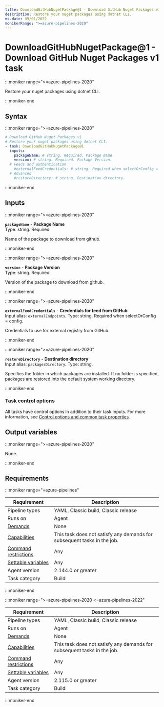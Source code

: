 ```yaml
---
title: DownloadGitHubNugetPackage@1 - Download GitHub Nuget Packages v1 task
description: Restore your nuget packages using dotnet CLI.
ms.date: 09/01/2022
monikerRange: ">=azure-pipelines-2020"
---
```


# DownloadGitHubNugetPackage@1 - Download GitHub Nuget Packages v1 task

<!-- :::description::: -->
:::moniker range=">=azure-pipelines-2020"

<!-- :::editable-content name="description"::: -->
Restore your nuget packages using dotnet CLI.
<!-- :::editable-content-end::: -->

:::moniker-end
<!-- :::description-end::: -->

<!-- :::syntax::: -->
## Syntax

:::moniker range=">=azure-pipelines-2020"

```yaml
# Download GitHub Nuget Packages v1
# Restore your nuget packages using dotnet CLI.
- task: DownloadGitHubNugetPackage@1
  inputs:
    packageName: # string. Required. Package Name. 
    version: # string. Required. Package Version. 
  # Feeds and authentication
    #externalFeedCredentials: # string. Required when selectOrConfig = config. Credentials for feed from GitHub. 
  # Advanced
    #restoreDirectory: # string. Destination directory.
```

:::moniker-end
<!-- :::syntax-end::: -->

<!-- :::inputs::: -->
## Inputs

<!-- :::item name="packageName"::: -->
:::moniker range=">=azure-pipelines-2020"

**`packageName`** - **Package Name**<br>
Type: string. Required.<br>
<!-- :::editable-content name="helpMarkDown"::: -->
Name of the package to download from github.
<!-- :::editable-content-end::: -->

:::moniker-end
<!-- :::item-end::: -->
<!-- :::item name="version"::: -->
:::moniker range=">=azure-pipelines-2020"

**`version`** - **Package Version**<br>
Type: string. Required.<br>
<!-- :::editable-content name="helpMarkDown"::: -->
Version of the package to download from github.
<!-- :::editable-content-end::: -->

:::moniker-end
<!-- :::item-end::: -->
<!-- :::item name="externalFeedCredentials"::: -->
:::moniker range=">=azure-pipelines-2020"

**`externalFeedCredentials`** - **Credentials for feed from GitHub**<br>
Input alias: `externalEndpoints`. Type: string. Required when selectOrConfig = config.<br>
<!-- :::editable-content name="helpMarkDown"::: -->
Credentials to use for external registry from GitHub.
<!-- :::editable-content-end::: -->

:::moniker-end
<!-- :::item-end::: -->
<!-- :::item name="restoreDirectory"::: -->
:::moniker range=">=azure-pipelines-2020"

**`restoreDirectory`** - **Destination directory**<br>
Input alias: `packagesDirectory`. Type: string.<br>
<!-- :::editable-content name="helpMarkDown"::: -->
Specifies the folder in which packages are installed. If no folder is specified, packages are restored into the default system working directory.
<!-- :::editable-content-end::: -->

:::moniker-end
<!-- :::item-end::: -->

### Task control options

All tasks have control options in addition to their task inputs. For more information, see [Control options and common task properties](/azure/devops/pipelines/yaml-schema/steps-task#common-task-properties).
<!-- :::inputs-end::: -->

<!-- :::outputVariables::: -->
## Output variables

:::moniker range=">=azure-pipelines-2020"

None.

:::moniker-end
<!-- :::outputVariables-end::: -->

<!-- :::remarks::: -->
<!-- :::editable-content name="remarks"::: -->
<!-- :::editable-content-end::: -->
<!-- :::remarks-end::: -->

<!-- :::examples::: -->
<!-- :::editable-content name="examples"::: -->
<!-- :::editable-content-end::: -->
<!-- :::examples-end::: -->

<!-- :::properties::: -->
## Requirements

:::moniker range="=azure-pipelines"

| Requirement | Description |
|-------------|-------------|
| Pipeline types | YAML, Classic build, Classic release |
| Runs on | Agent |
| [Demands](/azure/devops/pipelines/process/demands) | None |
| [Capabilities](/azure/devops/pipelines/agents/agents#capabilities) | This task does not satisfy any demands for subsequent tasks in the job. |
| [Command restrictions](/azure/devops/pipelines/security/templates#agent-logging-command-restrictions) | Any |
| [Settable variables](/azure/devops/pipelines/security/templates#agent-logging-command-restrictions) | Any |
| Agent version |  2.144.0 or greater |
| Task category | Build |

:::moniker-end

:::moniker range=">=azure-pipelines-2020 <=azure-pipelines-2022"

| Requirement | Description |
|-------------|-------------|
| Pipeline types | YAML, Classic build, Classic release |
| Runs on | Agent |
| [Demands](/azure/devops/pipelines/process/demands) | None |
| [Capabilities](/azure/devops/pipelines/agents/agents#capabilities) | This task does not satisfy any demands for subsequent tasks in the job. |
| [Command restrictions](/azure/devops/pipelines/security/templates#agent-logging-command-restrictions) | Any |
| [Settable variables](/azure/devops/pipelines/security/templates#agent-logging-command-restrictions) | Any |
| Agent version |  2.115.0 or greater |
| Task category | Build |

:::moniker-end
<!-- :::properties-end::: -->

<!-- :::see-also::: -->
<!-- :::editable-content name="seeAlso"::: -->
<!-- :::editable-content-end::: -->
<!-- :::see-also-end::: -->